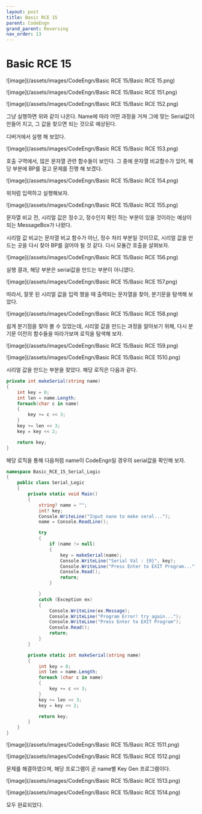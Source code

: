```yaml
---
layout: post
title: Basic RCE 15
parent: CodeEngn
grand_parent: Reversing
nav_order: 13
---
```


# Basic RCE 15

![image](/assets/images/CodeEngn/Basic RCE 15/Basic RCE 15.png)

![image](/assets/images/CodeEngn/Basic RCE 15/Basic RCE 151.png)

![image](/assets/images/CodeEngn/Basic RCE 15/Basic RCE 152.png)

그냥 실행하면 위와 같이 나온다. Name에 따라 어떤 과정을 거쳐 그에 맞는 Serial값이 만들어 지고, 그 값을 찾으면 되는 것으로 예상된다.

디버거에서 실행 해 보았다.

![image](/assets/images/CodeEngn/Basic RCE 15/Basic RCE 153.png)

호출 구역에서, 많은 문자열 관련 함수들이 보인다. 그 중에 문자열 비교함수가 있어, 해당 부분에 BP를 걸고 문제를 진행 해 보겠다.

![image](/assets/images/CodeEngn/Basic RCE 15/Basic RCE 154.png)

위처럼 입력하고 실행해보자.

![image](/assets/images/CodeEngn/Basic RCE 15/Basic RCE 155.png)

문자열 비교 전, 시리얼 값은 정수고, 정수인지 확인 하는 부분이 있을 것이라는 예상이 되는 MessageBox가 나왔다.

시리얼 값 비교는 문자열 비교 함수가 아닌, 정수 처리 부분일 것이므로, 시리얼 값을 만드는 곳을 다시 찾아 BP를 걸어야 될 것 같다. 다시 모듈간 호출을 살펴보자.

![image](/assets/images/CodeEngn/Basic RCE 15/Basic RCE 156.png)

실행 결과, 해당 부분은 serial값을 만드는 부분이 아니였다.

![image](/assets/images/CodeEngn/Basic RCE 15/Basic RCE 157.png)

따라서, 잘못 된 시리얼 값을 입력 했을 때 출력되는 문자열을 찾아, 분기문을 탐색해 보았다.

![image](/assets/images/CodeEngn/Basic RCE 15/Basic RCE 158.png)

쉽게 분기점을 찾아 볼 수 있었는데, 시리얼 값을 만드는 과정을 알아보기 위해, 다시 분기문 이전의 함수들을 따라가보며 로직을 탐색해 보자.

![image](/assets/images/CodeEngn/Basic RCE 15/Basic RCE 159.png)

![image](/assets/images/CodeEngn/Basic RCE 15/Basic RCE 1510.png)

시리얼 값을 만드는 부분을 찾았다. 해당 로직은 다음과 같다.

```csharp
private int makeSerial(string name)
{
	int key = 0;
	int len = name.Length;
	foreach(char c in name)
	{
		key += c << 3;
	}	
	key += len << 3;
	key = key << 2;

	return key;
}
```

해당 로직을 통해 다음처럼 name이 CodeEngn일 경우의 serial값을 확인해 보자. 

```csharp
namespace Basic_RCE_15_Serial_Logic
{
    public class Serial_Logic
    {
        private static void Main()
        {
			string? name = "";
			int? key;
			Console.WriteLine("Input nane to make seral...");
			name = Console.ReadLine();

            try
            {
				if (name != null)
				{
					key = makeSerial(name);
					Console.WriteLine("Serial Val : {0}", key);
                    Console.WriteLine("Press Enter to EXIT Program...");
					Console.Read();
					return;
				}

            }
			catch (Exception ex)
            {
                Console.WriteLine(ex.Message);
                Console.WriteLine("Program Error! try again...");
                Console.WriteLine("Press Enter to EXIT Program");
				Console.Read();
				return;
            }
        }

		private static int makeSerial(string name)
		{
			int key = 0;
			int len = name.Length;
			foreach (char c in name)
			{
				key += c << 3;
			}
			key += len << 3;
			key = key << 2;

			return key;
		}
	}
}
```

![image](/assets/images/CodeEngn/Basic RCE 15/Basic RCE 1511.png)

![image](/assets/images/CodeEngn/Basic RCE 15/Basic RCE 1512.png)

문제를 해결하였으며, 해당 프로그램이 곧 name별 Key Gen 프로그램이다.

![image](/assets/images/CodeEngn/Basic RCE 15/Basic RCE 1513.png)

![image](/assets/images/CodeEngn/Basic RCE 15/Basic RCE 1514.png)

모두 완료되었다.
